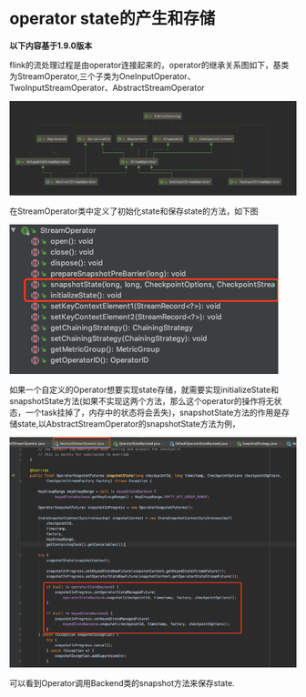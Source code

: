 # operator state的产生和存储

**以下内容基于1.9.0版本**

flink的流处理过程是由operator连接起来的，operator的继承关系图如下，基类为StreamOperator,三个子类为OneInputOperator、TwoInputStreamOperator、AbstractStreamOperator

![streamoperator's implemention](streamoperator_relation.png)

在StreamOperator类中定义了初始化state和保存state的方法，如下图

![steamoperator_state_method.png](steamoperator_state_method.png)

如果一个自定义的Operator想要实现state存储，就需要实现initializeState和snapshotState方法(如果不实现这两个方法，那么这个operator的操作将无状态，一个task挂掉了，内存中的状态将会丢失)，snapshotState方法的作用是存储state,以AbstractStreamOperator的snapshotState方法为例，

![steamoperator_snapshot_state.png](operator_snapshot_state.png)

可以看到Operator调用Backend类的snapshot方法来保存state.

